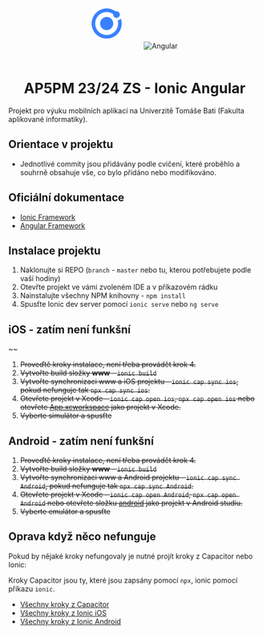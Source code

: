 <p align="center">
    <img alt="Ionic" src="https://github.com/ionic-team/ionic-framework/blob/main/.github/assets/logo.png?raw=true" width="60" style="margin: 20px" />
    <img alt="Angular" src="https://angular.io/assets/images/logos/angular/logo-nav@2x.png" height="60" style="margin: 20px" />
</p>

<h1 align="center">
  AP5PM 23/24 ZS - Ionic Angular
</h1>

Projekt pro výuku mobilních aplikací na Univerzitě Tomáše Bati (Fakulta aplikované informatiky).

## Orientace v projektu

- Jednotlivé commity jsou přidávány podle cvičení, které proběhlo a souhrně obsahuje vše, co bylo přidáno nebo
  modifikováno.

## Oficiální dokumentace

- [Ionic Framework](https://ionicframework.com/)
- [Angular Framework](https://angular.io/)

## Instalace projektu

1. Naklonujte si REPO (`branch` - `master` nebo tu, kterou potřebujete podle vaší hodiny)
2. Otevřte projekt ve vámi zvoleném IDE a v příkazovém rádku
3. Nainstalujte všechny NPM knihovny - `npm install`
4. Spusťte Ionic dev server pomocí `ionic serve` nebo `ng serve`

## iOS - zatím není funkšní
~~
1. ~~Proveďtě kroky instalace, není třeba provádět krok 4.~~
2. ~~Vytvořte build složky **www** -  `ionic build`~~
3. ~~Vytvořte synchronizaci www a iOS projektu - `ionic cap sync ios`, pokud nefunguje tak `npx cap sync ios`.~~
4. ~~Otevřete projekt v Xcode - `ionic cap open ios`, `npx cap open ios` nebo otevřete [App.xcworkspace](ios%2FApp%2FApp.xcworkspace) jako projekt v Xcode.~~
5. ~~Vyberte simulátor a spusťte~~

## Android - zatím není funkšní

1. ~~Proveďtě kroky instalace, není třeba provádět krok 4.~~
2. ~~Vytvořte build složky **www** -  `ionic build`~~
3. ~~Vytvořte synchronizaci www a Android projektu - `ionic cap sync Android`, pokud nefunguje tak `npx cap sync Android`.~~
4. ~~Otevřete projekt v Xcode - `ionic cap open Android`, `npx cap open Android` nebo otevřete složku [android](android) jako projekt v Android studiu.~~
5. ~~Vyberte emulátor a spusťte~~

## Oprava když něco nefunguje

Pokud by nějaké kroky nefungovaly je nutné projít kroky z Capacitor nebo Ionic:

Kroky Capacitor jsou ty, které jsou zapsány pomocí `npx`, ionic pomocí příkazu `ionic`.

- [Všechny kroky z Capacitor](https://capacitorjs.com/docs/getting-started)
- [Všechny kroky z Ionic iOS](https://ionicframework.com/docs/developing/ios)
- [Všechny kroky z Ionic Android](https://ionicframework.com/docs/developing/android)
